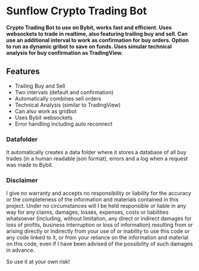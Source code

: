 # Sunflow Crypto Trading Bot
**Crypto Trading Bot to use on Bybit, works fast and efficient. Uses websockets to trade in realtime, also featuring trailing buy and sell. Can use an additional interval to work as confirmation for buy orders. Option to run as dynamic gribot to save on funds. Uses simular technical analysis for buy confirmation as TradingView.**

## Features
- Trailing Buy and Sell
- Two intervals (default and confirmation)
- Automatically combines sell orders
- Technical Analysis (similar to TradingView)
- Can also work as gridbot
- Uses Bybit websockets
- Error handling including auto reconnect

### Datafolder
It automatically creates a data folder where it stores a database of all buy trades (in a human readable json format), errors and a log when a request was made to Bybit. 

### Disclaimer
I give no warranty and accepts no responsibility or liability for the accuracy or the completeness of the information and materials contained in this project. Under no circumstances will I be held responsible or liable in any way for any claims, damages, losses, expenses, costs or liabilities whatsoever (including, without limitation, any direct or indirect damages for loss of profits, business interruption or loss of information) resulting from or arising directly or indirectly from your use of or inability to use this code or any code linked to it, or from your reliance on the information and material on this code, even if I have been advised of the possibility of such damages in advance.

So use it at your own risk!
